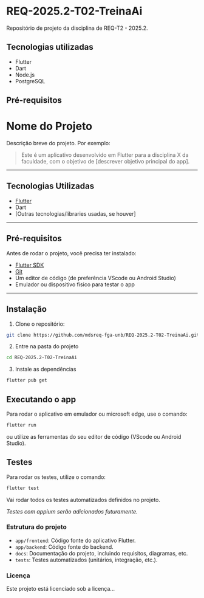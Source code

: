 # REQ-2025.2-T02-TreinaAi

Repositório de projeto da disciplina de REQ-T2 - 2025.2.

## Tecnologias utilizadas

- Flutter
- Dart
- Node.js
- PostgreSQL

## Pré-requisitos

# Nome do Projeto

Descrição breve do projeto. Por exemplo:  
> Este é um aplicativo desenvolvido em Flutter para a disciplina X da faculdade, com o objetivo de [descrever objetivo principal do app].

---

## Tecnologias Utilizadas

- [Flutter](https://flutter.dev/)  
- Dart  
- [Outras tecnologias/libraries usadas, se houver]

---

## Pré-requisitos

Antes de rodar o projeto, você precisa ter instalado:  

- [Flutter SDK](https://docs.flutter.dev/get-started/install)  
- [Git](https://git-scm.com/)  
- Um editor de código (de preferência VScode ou Android Studio) 
- Emulador ou dispositivo físico para testar o app

---

## Instalação

1. Clone o repositório:

```bash
git clone https://github.com/mdsreq-fga-unb/REQ-2025.2-T02-TreinaAi.git
```
2. Entre na pasta do projeto

```bash
cd REQ-2025.2-T02-TreinaAi
```
3. Instale as dependências

```bash
flutter pub get
```

## Executando o app

Para rodar o aplicativo em emulador ou microsoft edge, use o comando:

```bash
flutter run 
```
ou utilize as ferramentas do seu editor de código (VScode ou Android Studio).

## Testes

Para rodar os testes, utilize o comando:

```bash
flutter test
```
Vai rodar todos os testes automatizados definidos no projeto.

_Testes com appium serão adicionados futuramente._

### Estrutura do projeto

- ```app/frontend```: Código fonte do aplicativo Flutter.
- ```app/backend```: Código fonte do backend.
- ```docs```: Documentação do projeto, incluindo requisitos, diagramas, etc.
- ```tests```: Testes automatizados (unitários, integração, etc.).

### Licença

Este projeto está licenciado sob a licença...


